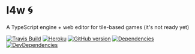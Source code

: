# l4w :cyclone: 
A TypeScript engine + web editor for tile-based games
(it's not ready yet)   

[![Travis Build](https://travis-ci.org/giovannipessiva/l4w.svg?branch=master)](https://travis-ci.org/giovannipessiva/l4w)
[![Heroku](https://heroku-badge.herokuapp.com/?app=l4w)](https://l4w.herokuapp.com/)
[![GitHub version](https://badge.fury.io/gh/giovannipessiva%2Fl4w.svg)](https://badge.fury.io/for/gh/giovannipessiva/l4w)
[![Dependencies](https://david-dm.org/giovannipessiva/l4w.svg)](https://david-dm.org/giovannipessiva/l4w)
[![DevDependencies](https://david-dm.org/giovannipessiva/l4w/dev-status.svg)](https://david-dm.org/giovannipessiva/l4w?type=dev)
 
